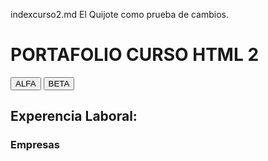 indexcurso2.md
El Quijote como prueba de cambios.
<!DOCTYPE html>
<html>
<head>
<title>HTML2*CSS</title>
</head>
<body>
    
<h1 id="cabecera">PORTAFOLIO CURSO HTML 2</h1>
<button>ALFA</button>
<BUtton>BETA</BUtton>
<h2 class="texto">Experencia Laboral:</h2>
<h3 class="texto">Empresas</h3>
</body>

</html>